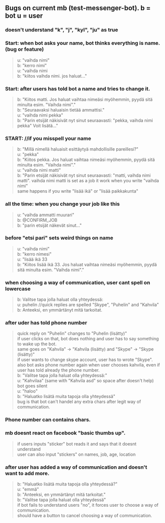 ## Bugs on current mb (test-messenger-bot). b = bot u = user

### doesn't understand "k", "j", "kyl", "ju" as true

### Start: when bot asks your name, bot thinks everything is name. (bug or feature)
>u: "vaihda nimi"  
b: "kerro nimi"  
u: "vaihda nimi  
b: "kiitos vaihda nimi. jos haluat..."  

### Start: after users has told bot a name and tries to change it.
>b: "Kiitos matti. Jos haluat vaihtaa nimeäsi myöhemmin, pyydä sitä minulta esim. "Vaihda nimi"."  
b: "Seuraavaksi haluaisin tietää ammattisi."  
u: "vaihda nimi pekka"  
b: "Parin etsijät näkisivät nyt sinut seuraavasti: "pekka, vaihda nimi pekka" Voit lisätä..."  


### START: //if you misspell your name
>b: "Millä nimellä haluaisit esittäytyä mahdollisille pareillesi?"  
u: "pekka"  
b: "Kiitos pekka. Jos haluat vaihtaa nimeäsi myöhemmin, pyydä sitä minulta esim. "Vaihda nimi"."  
u: "vaihda nimi matti"  
b: "Parin etsijät näkisivät nyt sinut seuraavasti: "matti, vaihda nimi matti". vaihda nimi matti is set as a job
it work when you write "vaihda nimi"  
same happens if you write "lisää ikä" or "lisää paikkakunta"  

### all the time: when you change your job like this
>u: "vaihda ammatti muurari"  
b: @CONFIRM_JOB  
b: "parin etsijät näkevät sinut..."  

### before "etsi pari" sets weird things on name
>u: "vaihda nimi"  
b: "kerro nimesi"  
u: "lisää ikä 33  
b: "Kiitos lisää ikä 33. Jos haluat vaihtaa nimeäsi myöhemmin, pyydä sitä minulta esim. "Vaihda nimi"."  

### when choosing a way of communication, user cant spell on lowercase
>b: Valitse tapa jolla haluat olla yhteydessä:  
u: puhelin //quick replies are spelled "Skype", "Puhelin" and "Kahvila"  
b: Anteeksi, en ymmärtänyt mitä tarkoitat.  

### after uder has told phone number
>quick reply on "Puhelin" changes to "Puhelin (lisätty)"  
if user clicks on that, bot does nothing and user has to say something to wake up the bot.  
same goes on "Kahvila" -> "Kahvila (lisätty) and "Skype" -> "Skype (lisätty)"   
if user wants to change skype account, user has to wrote "Skype".  
also bot asks phone number again when user chooses kahvila, even if user has told already the phone number.  
b: "Valitse tapa jolla haluat olla yhteydessä:"  
u: "Kahvilaa" (same with "Kahvila asd" so space after doesn't help)  
bot goes silent  
u: "haloo"  
b: "Haluatko lisätä muita tapoja olla yhteydessä"  
bug is that bot can't handel any extra chars after legit way of communication.  

### Phone number can contains chars.

### mb doesnt react on facebook "basic thumbs up". 
>if users inputs "sticker" bot reads it and says that it doesnt understand  
user can also input "stickers" on names, job, age, location  

### after user has added a way of communication and doesn't want to add more.
>b: "Haluatko lisätä muita tapoja olla yhteydessä?"  
u: "emmä"  
b: "Anteeksi, en ymmärtänyt mitä tarkoitat."  
b: "Valitse tapa jolla haluat olla yhteydessä"  
if bot fails to understand users "no", it forces user to choose a way of communication.  
should have a button to cancel choosing a way of communication.  

